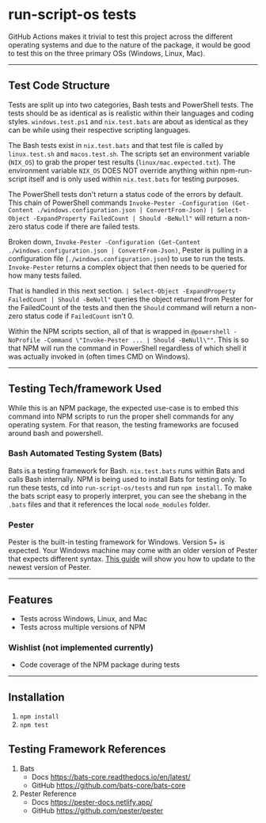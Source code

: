 # run-script-os tests

GitHub Actions makes it trivial to test this project across the different operating systems and due to the nature of the package, it would be good to test this on the three primary OSs (Windows, Linux, Mac).

---

## Test Code Structure
Tests are split up into two categories, Bash tests and PowerShell tests. The tests should be as identical as is realistic within their languages and coding styles. `windows.test.ps1` and `nix.test.bats` are about as identical as they can be while using their respective scripting languages.

The Bash tests exist in `nix.test.bats` and that test file is called by `linux.test.sh` and `macos.test.sh`. The scripts set an environment variable (`NIX_OS`) to grab the proper test results (`linux/mac.expected.txt`). The environment variable `NIX_OS` DOES NOT override anything within npm-run-script itself and is only used within `nix.test.bats` for testing purposes.

The PowerShell tests don't return a status code of the errors by default. This chain of PowerShell commands `Invoke-Pester -Configuration (Get-Content ./windows.configuration.json | ConvertFrom-Json) | Select-Object -ExpandProperty FailedCount | Should -BeNull"` will return a non-zero status code if there are failed tests.

Broken down, `Invoke-Pester -Configuration (Get-Content ./windows.configuration.json | ConvertFrom-Json)`, Pester is pulling in a configuration file (`./windows.configuration.json`) to use to run the tests. `Invoke-Pester` returns a complex object that then needs to be queried for how many tests failed.

That is handled in this next section. `| Select-Object -ExpandProperty FailedCount | Should -BeNull"` queries the object returned from Pester for the FailedCount of the tests and then the `Should` command will return a non-zero status code if `FailedCount` isn't 0.

Within the NPM scripts section, all of that is wrapped in `@powershell -NoProfile -Command \"Invoke-Pester ... | Should -BeNull\""`. This is so that NPM will run the command in PowerShell regardless of which shell it was actually invoked in (often times CMD on Windows).

---

## Testing Tech/framework Used
While this is an NPM package, the expected use-case is to embed this command into NPM scripts to run the proper shell commands for any operating system. For that reason, the testing frameworks are focused around bash and powershell.

### Bash Automated Testing System (Bats)
Bats is a testing framework for Bash. `nix.test.bats` runs within Bats and calls Bash internally. NPM is being used to install Bats for testing only. To run these tests, cd into `run-script-os/tests` and run `npm install`. To make the bats script easy to properly interpret, you can see the shebang in the `.bats` files and that it references the local `node_modules` folder.

### Pester
Pester is the built-in testing framework for Windows. Version 5+ is expected. Your Windows machine may come with an older version of Pester that expects different syntax. [This guide](https://pester-docs.netlify.app/docs/introduction/installation) will show you how to update to the newest version of Pester.

---

## Features
* Tests across Windows, Linux, and Mac
* Tests across multiple versions of NPM

### Wishlist (not implemented currently)
* Code coverage of the NPM package during tests

---

## Installation
1. `npm install`
1. `npm test`

## Testing Framework References
1. Bats
    * Docs https://bats-core.readthedocs.io/en/latest/
    * GitHub https://github.com/bats-core/bats-core
1. Pester Reference
    * Docs https://pester-docs.netlify.app/
    * GitHub https://github.com/pester/pester
